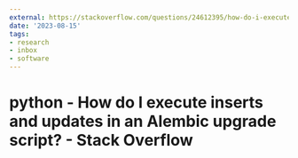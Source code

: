 ```yaml
---
external: https://stackoverflow.com/questions/24612395/how-do-i-execute-inserts-and-updates-in-an-alembic-upgrade-script
date: '2023-08-15'
tags:
- research
- inbox
- software
---
```


# python - How do I execute inserts and updates in an Alembic upgrade script? - Stack Overflow

